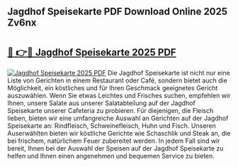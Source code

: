 ## Jagdhof Speisekarte PDF Download Online 2025 Zv6nx

# <h2><a href="http://gcbrfty.nevu.top/?p=Jagdhof+Speisekarte">🔗 👉🔴 Jagdhof Speisekarte 2025 PDF</a></h2>

[![Jagdhof Speisekarte 2025 PDF](https://i.imgur.com/dBaPXMq.png)](http://gcbrfty.nevu.top/?p=Jagdhof+Speisekarte)
Die Jagdhof Speisekarte ist nicht nur eine Liste von Gerichten in einem Restaurant oder Café, sondern bietet auch die Möglichkeit, ein köstliches und für Ihren Geschmack geeignetes Gericht auszuwählen. Wenn Sie etwas Leichtes und Frisches suchen, empfehlen wir Ihnen, unsere Salate aus unserer Salatabteilung auf der Jagdhof Speisekarte unserer Cafeteria zu probieren. Für diejenigen, die Fleisch lieben, bieten wir eine umfangreiche Auswahl an Gerichten auf der Jagdhof Speisekarte an: Rindfleisch, Schweinefleisch, Huhn und Fisch. Unseren Auserwählten bieten wir köstliche Gerichte wie Schaschlik und Steak an, die bei frischem, natürlichem Feuer zubereitet werden. In jedem Fall sind wir bereit, Ihnen bei der Auswahl der Speisen auf der Jagdhof Speisekarte zu helfen und Ihnen einen angenehmen und bequemen Service zu bieten.
